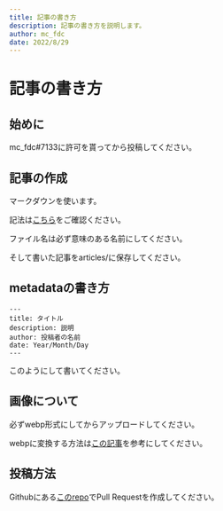 ```yaml
---
title: 記事の書き方
description: 記事の書き方を説明します。
author: mc_fdc
date: 2022/8/29
---
```


# 記事の書き方

## 始めに   

mc_fdc#7133に許可を貰ってから投稿してください。

## 記事の作成

マークダウンを使います。

記法は[こちら](https://zenn.dev/zenn/articles/markdown-guide)をご確認ください。

ファイル名は必ず意味のある名前にしてください。

そして書いた記事をarticles/に保存してください。

## metadataの書き方

```
---
title: タイトル
description: 説明
author: 投稿者の名前
date: Year/Month/Day
---
```

このようにして書いてください。

## 画像について

必ずwebp形式にしてからアップロードしてください。

webpに変換する方法は[この記事](https://zenn.dev/ruri14/articles/2f28c0e571e175)を参考にしてください。

## 投稿方法

Githubにある[このrepo](https://github.com/RextTeam/knowledge)でPull Requestを作成してください。
